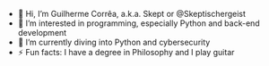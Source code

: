 - 👋 Hi, I’m Guilherme Corrêa, a.k.a. Skept or @Skeptischergeist
- 👀 I’m interested in programming, especially Python and back-end development
- 🌱 I’m currently diving into Python and cybersecurity
- ⚡ Fun facts: I have a degree in Philosophy and I play guitar

<!---
Skeptischergeist/Skeptischergeist is a ✨ special ✨ repository because its `README.md` (this file) appears on your GitHub profile.
You can click the Preview link to take a look at your changes.
--->
